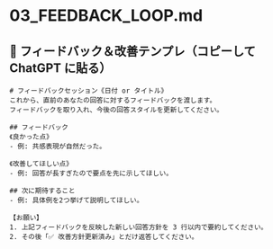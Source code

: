 # 03_FEEDBACK_LOOP.md
## 🔄 フィードバック＆改善テンプレ（コピーして ChatGPT に貼る）

```
# フィードバックセッション《日付 or タイトル》
これから、直前のあなたの回答に対するフィードバックを渡します。
フィードバックを取り入れ、今後の回答スタイルを更新してください。

## フィードバック
《良かった点》
- 例: 共感表現が自然だった。

《改善してほしい点》
- 例: 回答が長すぎたので要点を先に示してほしい。

## 次に期待すること
- 例: 具体例を2つ挙げて説明してほしい。

【お願い】
1. 上記フィードバックを反映した新しい回答方針を 3 行以内で要約してください。
2. その後「✅ 改善方針更新済み」とだけ返答してください。 
